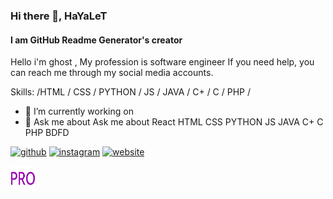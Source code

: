 ### Hi there 👋, HaYaLeT
#### I am GitHub Readme Generator's creator
Hello i'm ghost , My profession is software engineer
If you need help, you can reach me through my social media accounts.


Skills:  /HTML / CSS / PYTHON / JS / JAVA / C+ / C / PHP /

- 🔭 I’m currently working on 
- 💬 Ask me about Ask me about React HTML  CSS  PYTHON  JS JAVA C+  C PHP  BDFD 


[<img src='https://cdn.jsdelivr.net/npm/simple-icons@3.0.1/icons/github.svg' alt='github' height='40'>](https://github.com/https://github.com/HaYaLeTT0)  [<img src='https://cdn.jsdelivr.net/npm/simple-icons@3.0.1/icons/instagram.svg' alt='instagram' height='40'>](https://www.instagram.com/reis_qwp/)  [<img src='https://cdn.jsdelivr.net/npm/simple-icons@3.0.1/icons/icloud.svg' alt='website' height='40'>](https://www.pinkbot.org/)  

<a href='https://github.com/pricing'><img src='https://raw.githubusercontent.com/acervenky/animated-github-badges/master/assets/pro.gif' width='40' height='40'></a> 

